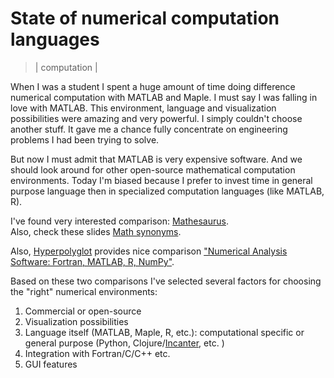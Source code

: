 # State of numerical computation languages
> | computation |

When I was a student I spent a huge amount of time doing difference numerical computation with MATLAB and Maple. I must say I was falling in love with MATLAB. This environment, language and visualization possibilities were amazing and very powerful. I simply couldn't choose another stuff. It gave me a chance fully concentrate on engineering problems I had been trying to solve.  
  
But now I must admit that MATLAB is very expensive software. And we should look around for other open-source mathematical computation environments. Today I'm biased because I prefer to invest time in general purpose language then in specialized computation languages (like MATLAB, R).  
  
I've found very interested comparison: [Mathesaurus](http://mathesaurus.sourceforge.net/).  
Also, check these slides [Math synonyms](http://www.slideshare.net/halyph/math-synonyms).
  
Also, [Hyperpolyglot](http://hyperpolyglot.org/) provides nice comparison ["Numerical Analysis Software: Fortran, MATLAB, R, NumPy"](http://hyperpolyglot.org/numerical-analysis).  
  
Based on these two comparisons I've selected several factors for choosing the "right" numerical environments:  

1. Commercial or open-source
2. Visualization possibilities
3. Language itself (MATLAB, Maple, R, etc.): computational specific or general purpose (Python, Clojure/[Incanter](http://incanter.org/), etc. )
4. Integration with Fortran/C/C++ etc.
5. GUI features
